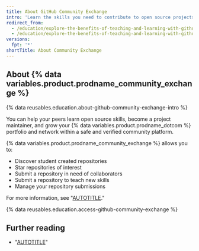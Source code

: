 ```yaml
---
title: About GitHub Community Exchange
intro: 'Learn the skills you need to contribute to open source projects and grow your own portfolio, with {% data variables.product.prodname_community_exchange %}.'
redirect_from:
  - /education/explore-the-benefits-of-teaching-and-learning-with-github-education/use-github-for-your-schoolwork/about-github-community-exchange
  - /education/explore-the-benefits-of-teaching-and-learning-with-github-education/github-global-campus-for-students/about-github-community-exchange
versions:
  fpt: '*'
shortTitle: About Community Exchange
---
```


## About {% data variables.product.prodname_community_exchange %}

{% data reusables.education.about-github-community-exchange-intro %}

You can help your peers learn open source skills, become a project maintainer, and grow your {% data variables.product.prodname_dotcom %} portfolio and network within a safe and verified community platform.

{% data variables.product.prodname_community_exchange %} allows you to:
- Discover student created repositories
- Star repositories of interest
- Submit a repository in need of collaborators
- Submit a repository to teach new skills
- Manage your repository submissions

For more information, see "[AUTOTITLE](/education/contribute-with-github-community-exchange)."

{% data reusables.education.access-github-community-exchange %}

## Further reading

- "[AUTOTITLE](/education/contribute-with-github-community-exchange/getting-started-with-github-community-exchange)"
